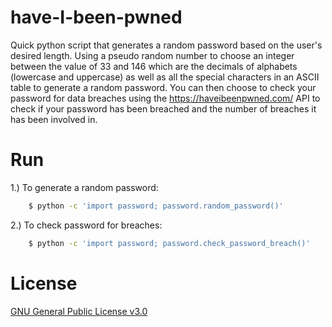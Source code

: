 # have-I-been-pwned
Quick python script that generates a random password based on the user's desired length. Using a pseudo random number to choose an integer between the value of 33 and 146 which are the decimals of alphabets (lowercase and uppercase) as well as all the special characters in an ASCII table to generate a random password. You can then choose to check your password for data breaches using the https://haveibeenpwned.com/ API to check if your password has been breached and the number of breaches it has been involved in.

# Run
1.) To generate a random password:
```bash
    $ python -c 'import password; password.random_password()'
```
2.) To check password for breaches:
```bash
    $ python -c 'import password; password.check_password_breach()'
```

# License
[GNU General Public License v3.0](LICENSE)